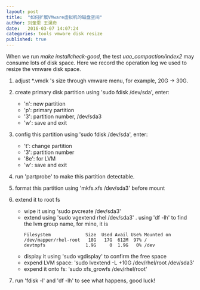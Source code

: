 ```yaml
---
layout: post
title:  "如何扩展VMware虚拟机的磁盘空间"
author: 刘奎恩 王淏舟
date:   2016-03-07 14:07:24
categories: tools vmware disk resize
published: true
---
```


When we run _make installcheck-good_, the test *uao_compaction/index2* may
consume lots of disk space. Here we record the operation log we used to resize
the vmware disk space.

1. adjust \*.vmdk 's size through vmware menu, for example, 20G -> 30G.

2. create primary disk partition using 'sudo fdisk /dev/sda', enter:
	* 'n': new partition
	* 'p': primary partition
	* '3': partition number, /dev/sda3
	* 'w': save and exit

3. config this partition using 'sudo fdisk /dev/sda', enter:
	* 't': change partition
	* '3': partition number
	* '8e': for LVM
	* 'w': save and exit

4. run 'partprobe' to make this partition detectable.

5. format this partition using 'mkfs.xfs /dev/sda3' before mount

6. extend it to root fs
	* wipe it using 'sudo pvcreate /dev/sda3'
	* extend using 'sudo vgextend rhel /dev/sda3'
		. using 'df -lh' to find the lvm group name, for mine, it is
		```
		Filesystem             Size  Used Avail Use% Mounted on
		/dev/mapper/rhel-root   18G   17G  612M  97% /
		devtmpfs               1.9G     0  1.9G   0% /dev
		```
	* display it using 'sudo vgdisplay' to confirm the free space
	* expend LVM space: 'sudo lvextend -L +10G /dev/rhel/root /dev/sda3'
	* expend it onto fs: 'sudo xfs_growfs /dev/rhel/root'

7. run 'fdisk -l' and 'df -lh' to see what happens, good luck!
